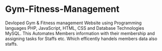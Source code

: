 # Gym-Fitness-Management
Devloped Gym &amp; Fitness management Website using Programming languages PHP, JavaScript, HTML, CSS and Database Technologies MySQL. This Automates Members information with their membership and assigning tasks for Staffs etc. Which efficently handels members data also staffs.
